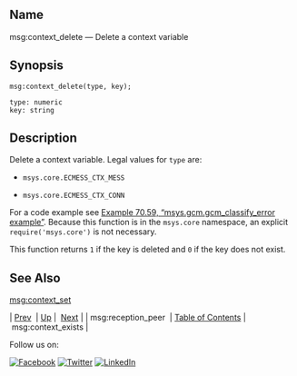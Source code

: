 <a name="lua.ref.msg_context_delete"></a>
## Name

msg:context_delete — Delete a context variable

<a name="idp15890016"></a>
## Synopsis

`msg:context_delete(type, key);`

```
type: numeric
key: string
```
<a name="idp15893008"></a>
## Description

Delete a context variable. Legal values for `type` are:

*   `msys.core.ECMESS_CTX_MESS`

*   `msys.core.ECMESS_CTX_CONN`

For a code example see [Example 70.59, “msys.gcm.gcm_classify_error example”](lua.ref.msys.gcm.gcm_classify_error.php#lua.ref.msys.gcm.gcm_classify_error.example "Example 70.59. msys.gcm.gcm_classify_error example"). Because this function is in the `msys.core` namespace, an explicit `require('msys.core')` is not necessary.

This function returns `1` if the key is deleted and `0` if the key does not exist.

<a name="idp15901872"></a>
## See Also

[msg:context_set](lua.ref.msg_context_set.php "msg:context_set")

| [Prev](lua.ref.msg_reception_peer.php)  | [Up](lua.function.details.php) |  [Next](lua.ref.msg_context_exists.php) |
| msg:reception_peer  | [Table of Contents](index.php) |  msg:context_exists |

Follow us on:

[![Facebook](https://support.messagesystems.com/images/icon-facebook.png)](http://www.facebook.com/messagesystems) [![Twitter](https://support.messagesystems.com/images/icon-twitter.png)](http://twitter.com/#!/MessageSystems) [![LinkedIn](https://support.messagesystems.com/images/icon-linkedin.png)](http://www.linkedin.com/company/message-systems)
